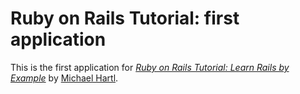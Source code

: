 # Ruby on Rails Tutorial: first application
  
This is the first application for
[*Ruby on Rails Tutorial: Learn Rails by Example*](http://railstutorial.org/)
by [Michael Hartl](http://michaelhartl.com/).
